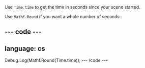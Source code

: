 Use `Time.time` to get the time in seconds since your scene started. 

Use `Mathf.Round` if you want a whole number of seconds:

--- code ---
---
language: cs
---
Debug.Log(Mathf.Round(Time.time));
--- /code ---

